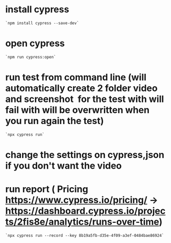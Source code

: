 # install cypress

```
`npm install cypress --save-dev`
```

# open cypress

```
`npm run cypress:open`
```

# run test from command line (will automatically create 2 folder video and screenshot  for the test with will fail with will be overwritten when you run again the test)

```
`npx cypress run`
```

# change the settings on cypress,json if you don't want the video

# run report ( Pricing https://www.cypress.io/pricing/ -> https://dashboard.cypress.io/projects/2fis8e/analytics/runs-over-time)

```
`npx cypress run --record --key 8b19a5fb-d35e-4f09-a3ef-0484bae86924`
```
